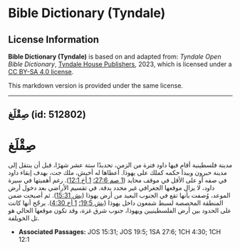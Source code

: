# Bible Dictionary (Tyndale)

## License Information

**Bible Dictionary (Tyndale)** is based on and adapted from: _Tyndale Open Bible Dictionary_, [Tyndale House Publishers](https://tyndaleopenresources.com/), 2023, which is licensed under a [CC BY-SA 4.0 license](https://creativecommons.org/licenses/by-sa/4.0/legalcode.en).

This markdown version is provided under the same license.



--------------------------------

## صِقْلَغ (id: 512802)

صِقْلَغ
=======

مدينة فلسطينية أقام فيها داود فترة من الزمن، تحديدًا ستة عشر شهرًا، قبل أن ينتقل إلى مدينة حبرون ويبدأ حكمه كملك على يهوذا. أعطاها له أخيش، ملك جت، بهدف إبقاء داود في صفه أو على الأقل في موقف محايد ([1 صم 27:6؛](https://ref.ly/1Sam27:6) [1 أخ 12:1](https://ref.ly/1Chr12:1)). رغم أهميتها في سيرة داود، لا يزال موقعها الجغرافي غير محدد بدقة. في تقسيم الأراضي بعد دخول أرض الموعد، وُصفت بأنها تقع في الجنوب البعيد من أرض يهوذا ([يش 15:31](https://ref.ly/Josh15:31)). ثم أصبحت ضمن المنطقة المخصصة لسبط شمعون داخل يهوذا ([يش 19:5؛](https://ref.ly/Josh19:5) [1 أخ 4:30](https://ref.ly/1Chr4:30)). يرجّح أنها كانت على الحدود بين أرض الفلسطينيين ويهوذا، جنوب شرق غزة، وقد تكون موقعها الحالي هو تل الخويلفة.

* **Associated Passages:** JOS 15:31; JOS 19:5; 1SA 27:6; 1CH 4:30; 1CH 12:1


